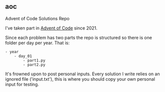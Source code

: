 ## aoc

Advent of Code Solutions Repo

I've taken part in [Advent of Code](https://adventofcode.com/) since 2021.

Since each problem has two parts the repo is structured so there is one folder per day per year. That is:

```
- year
    - day_01
        - part1.py
        - part2.py
```

It's frowned upon to post personal inputs. Every solution I write relies on an ignored file ('input.txt'), this is where you should copy your own personal input for testing.

